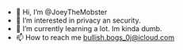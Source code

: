 - 👋 Hi, I’m @JoeyTheMobster
- 👀 I’m interested in privacy an security.
- 🌱 I’m currently learning a lot. Im kinda dumb.
- 📫 How to reach me bullish.bogs_0j@icloud.com

<!---
JoeyTheMobster/JoeyTheMobster is a ✨ special ✨ repository because its `README.md` (this file) appears on your GitHub profile.
You can click the Preview link to take a look at your changes.
--->
